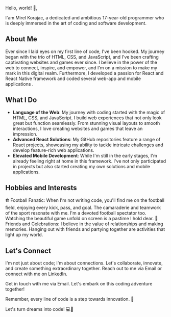 Hello, world! 👋,

I'am Mirel Korajac, a dedicated and ambitious 17-year-old programmer who is deeply immersed in the art of coding and software development.

## About Me

Ever since I laid eyes on my first line of code, I've been hooked. My journey began with the trio of HTML, CSS, and JavaScript, and I've been crafting captivating websites and games ever since. I believe in the power of the web to connect, inspire, and empower, and I'm on a mission to make my mark in this digital realm. Furthermore, I developed a passion for React and React Native framework and coded several web-app and mobile applications .

## What I Do

- **Language of the Web**: My journey with coding started with the magic of HTML, CSS, and JavaScript. I build web experiences that not only look great but function seamlessly. From stunning visual layouts to smooth interactions, I love creating websites and games that leave an impression.
- **Advanced React Solutions**: My GitHub repositories feature a range of React projects, showcasing my ability to tackle intricate challenges and develop feature-rich web applications.
- **Elevated Mobile Development**: While I'm still in the early stages, I'm already feeling right at home in this framework. I've not only participated in projects but also started creating my own solutions and mobile applications.

## Hobbies and Interests

⚽ Football Fanatic: When I'm not writing code, you'll find me on the football field, enjoying every kick, pass, and goal. The camaraderie and teamwork of the sport resonate with me. I'm a devoted football spectator too. Watching the beautiful game unfold on screen is a pastime I hold dear.
🎉 Friends and Celebrations: I believe in the value of relationships and making memories. Hanging out with friends and partying together are activities that light up my world.

## Let's Connect

I'm not just about code; I'm about connections. Let's collaborate, innovate, and create something extraordinary together. Reach out to me via Email or connect with me on LinkedIn.

Get in touch with me via Email. Let's embark on this coding adventure together!

Remember, every line of code is a step towards innovation. 🚀

Let's turn dreams into code! 💻🌟
